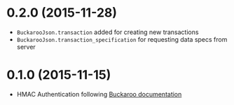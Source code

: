# 0.2.0 (2015-11-28)

* `BuckarooJson.transaction` added for creating new transactions
* `BuckarooJson.transaction_specification` for requesting data specs from server

# 0.1.0 (2015-11-15)

* HMAC Authentication following [Buckaroo documentation](https://testcheckout.buckaroo.nl/json/Docs/Authentication)

